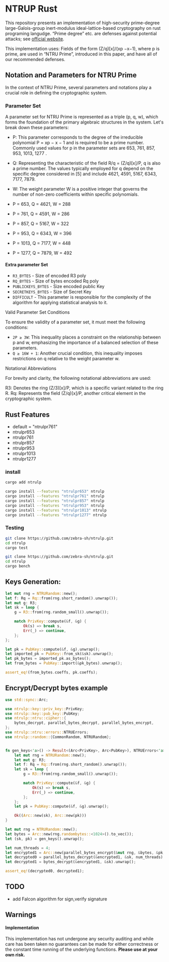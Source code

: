 
# NTRUP Rust

This repository presents an implementation of high-security prime-degree large-Galois-group inert-modulus ideal-lattice-based cryptography on rust programing langudge.
“Prime degree” etc. are defenses against potential attacks; see [official website](https://www.ntru.org/).

This implementation uses: Fields of the form (Z/q)[x]/(xp −x−1), where p is prime, are used in “NTRU Prime”, introduced in this paper, and have all of our recommended defenses.

## Notation and Parameters for NTRU Prime

In the context of NTRU Prime, several parameters and notations
play a crucial role in defining the cryptographic system.

### Parameter Set

A parameter set for NTRU Prime is represented as a triple (p, q, w), 
which forms the foundation of the primary algebraic structures in the system.
Let's break down these parameters:

 * P: This parameter corresponds to the degree of the irreducible polynomial P = xp − x − 1 and is required to be a prime number. Commonly used values for p in the parameter sets are 653, 761, 857, 953, 1013, 1277  .
 * Q: Representing the characteristic of the field R/q = (Z/q)[x]/P, q is also a prime number. The values typically employed for q depend on the specific degree considered in [5] and include 4621, 4591, 5167, 6343, 7177, 7879.
 * W: The weight parameter W is a positive integer that governs the number of non-zero coefficients within specific polynomials.

 * P = 653, Q = 4621, W = 288
 * P = 761, Q = 4591, W = 286
 * P = 857, Q = 5167, W = 322
 * P = 953, Q = 6343, W = 396
 * P = 1013, Q = 7177, W = 448
 * P = 1277, Q = 7879, W = 492

#### Extra parameter Set
 * `R3_BYTES` - Size of encoded R3 poly
 * `RQ_BYTES` - Size of bytes encoded Rq poly
 * `PUBLICKEYS_BYTES` - Size encoded public Key
 * `SECRETKEYS_BYTES` - Size of Secret Key
 * `DIFFICULT` - This parameter is responsible for the complexity of the algorithm for applying statistical analysis to it.

Valid Parameter Set Conditions

To ensure the validity of a parameter set, it must meet the following conditions:

 * `2P ≥ 3W`: This inequality places a constraint on the relationship between p and w, emphasizing the importance of a balanced selection of these parameters.
 * `Q ≥ 16W + 1`: Another crucial condition, this inequality imposes restrictions on q relative to the weight parameter w.

Notational Abbreviations

For brevity and clarity, the following notational abbreviations are used:

R3: Denotes the ring (Z/3)[x]/P, which is a specific variant related to the ring R.
Rq: Represents the field (Z/q)[x]/P, another critical element in the cryptographic system.

## Rust Features

 * default = "ntrulpr761"
 * ntrulpr653
 * ntrulpr761
 * ntrulpr857
 * ntrulpr953
 * ntrulpr1013
 * ntrulpr1277


### install
```bash
cargo add ntrulp

cargo install --features "ntrulpr653" ntrulp
cargo install --features "ntrulpr761" ntrulp
cargo install --features "ntrulpr857" ntrulp
cargo install --features "ntrulpr953" ntrulp
cargo install --features "ntrulpr1013" ntrulp
cargo install --features "ntrulpr1277" ntrulp
```


### Testing

```bash
git clone https://github.com/zebra-sh/ntrulp.git
cd ntrulp
cargo test
```

```bash
git clone https://github.com/zebra-sh/ntrulp.git
cd ntrulp
cargo bench
```
## Keys Generation:
```rust
let mut rng = NTRURandom::new();
let f: Rq = Rq::from(rng.short_random().unwrap());
let mut g: R3;
let sk = loop {
    g = R3::from(rng.random_small().unwrap());

    match PrivKey::compute(&f, &g) {
        Ok(s) => break s,
        Err(_) => continue,
    };
};

let pk = PubKey::compute(&f, &g).unwrap();
let imported_pk = PubKey::from_sk(&sk).unwrap();
let pk_bytes = imported_pk.as_bytes();
let from_bytes = PubKey::import(&pk_bytes).unwrap();

assert_eq!(from_bytes.coeffs, pk.coeffs);
```
## Encrypt/Decrypt bytes example
```rust
use std::sync::Arc;

use ntrulp::key::priv_key::PrivKey;
use ntrulp::key::pub_key::PubKey;
use ntrulp::ntru::cipher::{
    bytes_decrypt, parallel_bytes_decrypt, parallel_bytes_encrypt, 
};
use ntrulp::ntru::errors::NTRUErrors;
use ntrulp::random::{CommonRandom, NTRURandom};


fn gen_keys<'a>() -> Result<(Arc<PrivKey>, Arc<PubKey>), NTRUErrors<'a>> {
    let mut rng = NTRURandom::new();
    let mut g: R3;
    let f: Rq = Rq::from(rng.short_random().unwrap());
    let sk = loop {
        g = R3::from(rng.random_small().unwrap());

        match PrivKey::compute(&f, &g) {
            Ok(s) => break s,
            Err(_) => continue,
        };
    };
    let pk = PubKey::compute(&f, &g).unwrap();

    Ok((Arc::new(sk), Arc::new(pk)))
}

let mut rng = NTRURandom::new();
let bytes = Arc::new(rng.randombytes::<1024>().to_vec());
let (sk, pk) = gen_keys().unwrap();

let num_threads = 4;
let encrypted1 = Arc::new(parallel_bytes_encrypt(&mut rng, &bytes, &pk, num_threads).unwrap());
let decrypted0 = parallel_bytes_decrypt(&encrypted1, &sk, num_threads).unwrap();
let decrypted1 = bytes_decrypt(&encrypted1, &sk).unwrap();

assert_eq!(decrypted0, decrypted1);
```

## TODO
 - add Falcon algorithm for sign,verify signature

## Warnings

#### Implementation 
This implementation has not undergone any security auditing and while care has been taken no guarantees can be made for either correctness or the constant time running of the underlying functions. **Please use at your own risk.**
